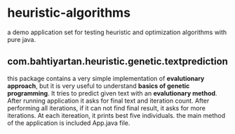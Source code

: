 # heuristic-algorithms
a demo application set for testing heuristic and optimization algorithms with pure java.

## com.bahtiyartan.heuristic.genetic.textprediction

   this package contains a very simple implementation of **evalutionary approach**, but it is very useful to understand **basics of genetic programming**. It tries to predict given text with an **evalutionary method**. After running application it asks for final text and iteration count. After performing all iterations, if it can not find final result, it asks for more iterations. At each itereation, it prints best five individuals. the main method of the application is included App.java file.
